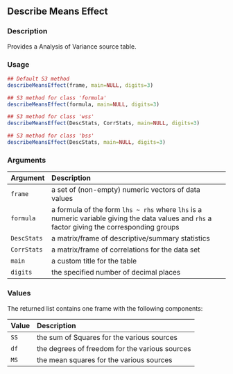 ## Describe Means Effect

### Description

Provides a Analysis of Variance source table.

### Usage

```r
## Default S3 method
describeMeansEffect(frame, main=NULL, digits=3)

## S3 method for class 'formula'
describeMeansEffect(formula, main=NULL, digits=3)

## S3 method for class 'wss'
describeMeansEffect(DescStats, CorrStats, main=NULL, digits=3)

## S3 method for class 'bss'
describeMeansEffect(DescStats, main=NULL, digits=3)
```

### Arguments

Argument | Description
:-- | :--
```frame``` | a set of (non-empty) numeric vectors of data values
```formula``` | a formula of the form `lhs ~ rhs` where `lhs` is a numeric variable giving the data values and `rhs` a factor giving the corresponding groups
```DescStats``` | a matrix/frame of descriptive/summary statistics
```CorrStats``` | a matrix/frame of correlations for the data set
```main``` | a custom title for the table
```digits``` | the specified number of decimal places

### Values

The returned list contains one frame with the following components:

Value | Description
:-- | :--
```SS``` | the sum of Squares for the various sources
```df``` | the degrees of freedom for the various sources
```MS``` | the mean squares for the various sources

